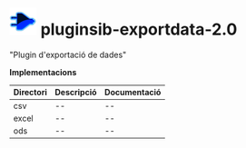 # ![Logo](https://github.com/GovernIB/maven/raw/binaris/pluginsib/projectinfo_Attachments/icon.jpg) pluginsib-exportdata-2.0
"Plugin d'exportació de dades"

**Implementacions**

Directori | Descripció | Documentació
------------ | ------------- | -------------
csv | -- | -- 
excel | -- | --
ods | -- | --
